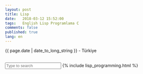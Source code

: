 ```yaml
---
layout: post
title: Lisp 
date:   2018-03-12 15:52:00
tags:   English Lisp Programlama C
comments: false
published: true
lang: en
---
```



<p class="meta">{{ page.date | date_to_long_string }} - Türkiye</p>
<br>
<input type="text" id="search" placeholder="Type to search">
<script src="//cdnjs.cloudflare.com/ajax/libs/jquery/1.8.3/jquery.min.js"></script>
{% include lisp_programming.html %}
<div class="teaser clearfix"></div>
<script charset="utf-8">var $rows = $('#tg-nBN6M tr');
$('#search').keyup(function() {
    var val = $.trim($(this).val()).replace(/ +/g, ' ').toLowerCase();
    
    $rows.show().filter(function() {
        var text = $(this).text().replace(/\s+/g, ' ').toLowerCase();
        return !~text.indexOf(val);
    }).hide();
});</script>
